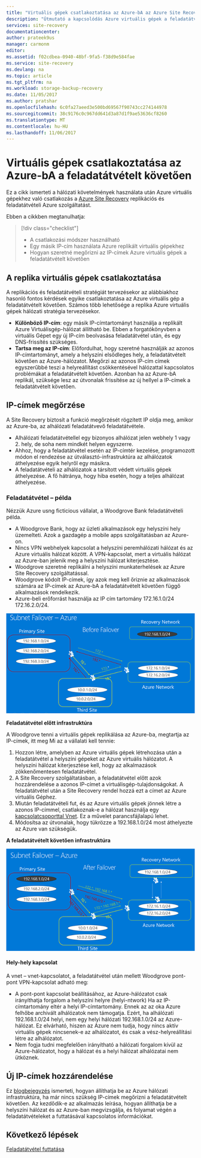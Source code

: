 ```yaml
---
title: "Virtuális gépek csatlakoztatása az Azure-bA az Azure Site Recovery a feladatátvételt követően |} Microsoft Docs"
description: "Útmutató a kapcsolódás Azure virtuális gépek a feladatátvételt követően az Azure Site Recovery helyszíni hálózat"
services: site-recovery
documentationcenter: 
author: prateek9us
manager: carmonm
editor: 
ms.assetid: f02cdbea-0940-48bf-9fa5-f38d9e584fae
ms.service: site-recovery
ms.devlang: na
ms.topic: article
ms.tgt_pltfrm: na
ms.workload: storage-backup-recovery
ms.date: 11/05/2017
ms.author: pratshar
ms.openlocfilehash: 6c0fa27aeed3e500bd69567f90743cc274144978
ms.sourcegitcommit: 38c9176c0c967dd641d3a87d1f9ae53636cf8260
ms.translationtype: MT
ms.contentlocale: hu-HU
ms.lasthandoff: 11/06/2017
---
```

# <a name="connecting-to-vms-after-failover-to-azure"></a>Virtuális gépek csatlakoztatása az Azure-bA a feladatátvételt követően

Ez a cikk ismerteti a hálózati követelmények használata után Azure virtuális gépekhez való csatlakozás a [Azure Site Recovery](site-recovery-overview.md) replikációs és feladatátvételi Azure szolgáltatást.

Ebben a cikkben megtanulhatja:

> [!div class="checklist"]
> * A csatlakozási módszer használható
> * Egy másik IP-cím használata Azure replikált virtuális gépekhez
> * Hogyan szeretné megőrizni az IP-címek Azure virtuális gépek a feladatátvételt követően

## <a name="connecting-to-replica-vms"></a>A replika virtuális gépek csatlakoztatása

A replikációs és feladatátvételi stratégiát tervezésekor az alábbiakhoz hasonló fontos kérdések egyike csatlakoztatása az Azure virtuális gép a feladatátvételt követően. Számos több lehetősége a replika Azure virtuális gépek hálózati stratégia tervezésekor.

- **Különböző IP-cím**: egy másik IP-címtartományt használja a replikált Azure Virtuálisgép-hálózat állítható be. Ebben a forgatókönyvben a virtuális Gépet egy új IP-cím beolvasása feladatátvétel után, és egy DNS-frissítés szükséges.
- **Tartsa meg az IP-cím**: Előfordulhat, hogy szeretné használják az azonos IP-címtartományt, amely a helyszíni elsődleges hely, a feladatátvételt követően az Azure-hálózatot. Megőrzi az azonos IP-cím címek egyszerűbbé teszi a helyreállítást csökkentésével hálózattal kapcsolatos problémákat a feladatátvételt követően. Azonban ha az Azure-bA replikál, szüksége lesz az útvonalak frissítése az új hellyel a IP-címek a feladatátvételt követően. 

## <a name="retaining-ip-addresses"></a>IP-címek megőrzése

A Site Recovery biztosít a funkció megőrzését rögzített IP oldja meg, amikor az Azure-ba, az alhálózati feladatátvevő feladatátvétele.

- Alhálózati feladatátvétellel egy bizonyos alhálózat jelen webhely 1 vagy 2. hely, de soha nem mindkét helyen egyszerre.
- Ahhoz, hogy a feladatátvétel esetén az IP-címtér kezelése, programozott módon el rendezése az útválasztó-infrastruktúra az alhálózatok áthelyezése egyik helyről egy másikra.
- A feladatátvételi az alhálózatok a társított védett virtuális gépek áthelyezése. A fő hátránya, hogy hiba esetén, hogy a teljes alhálózat áthelyezése.


### <a name="failover-example"></a>Feladatátvétel – példa

Nézzük Azure usng ficticious vállalat, a Woodgrove Bank feladatátvételi példa.

- A Woodgrove Bank, hogy az üzleti alkalmazások egy helyszíni hely üzemelteti. Azok a gazdagép a mobile apps szolgáltatásban az Azure-on.
- Nincs VPN webhelyek kapcsolat a helyszíni peremhálózati hálózat és az Azure virtuális hálózat között. A VPN-kapcsolat, mert a virtuális hálózat az Azure-ban jelenik meg a helyszíni hálózat kiterjesztése.
- Woodgrove szeretné replikálni a helyszíni munkaterhelések az Azure Site Recovery szolgáltatással.
 - Woodgrove kódolt IP-címek, így azok meg kell őriznie az alkalmazások számára az IP-címek az Azure-bA a feladatátvételt követően függő alkalmazások rendelkezik.
 - Azure-beli erőforrást használja az IP cím tartomány 172.16.1.0/24 172.16.2.0/24.

![Alhálózati feladatátvétel előtt](./media/site-recovery-network-design/network-design7.png)

**Feladatátvétel előtt infrastruktúra**


A Woodgrove tenni a virtuális gépek replikálása az Azure-ba, megtartja az IP-címek, itt meg Mi az a vállalati kell tennie:


1. Hozzon létre, amelyben az Azure virtuális gépek létrehozása után a feladatátvétel a helyszíni gépeket az Azure virtuális hálózatot. A helyszíni hálózat kiterjesztése kell, hogy az alkalmazások zökkenőmentesen feladatátvétel.
2. A Site Recovery szolgáltatásban, a feladatátvétel előtt azok hozzárendelése a azonos IP-címet a virtuálisgép-tulajdonságokat. A feladatátvétel után a Site Recovery rendel hozzá ezt a címet az Azure virtuális Géphez.
3. Miután feladatátvételi fut, és az Azure virtuális gépek jönnek létre a azonos IP-címmel, csatlakoznak-e a hálózat használja egy [kapcsolatcsoporttal Vnet](../vpn-gateway/virtual-networks-configure-vnet-to-vnet-connection.md). Ez a művelet parancsfájlalapú lehet.
4. Módosítsa az útvonalak, hogy tükrözze a 192.168.1.0/24 most áthelyezte az Azure van szükségük.


**A feladatátvételt követően infrastruktúra**

![Alhálózati feladatátvételt követően](./media/site-recovery-network-design/network-design9.png)

#### <a name="site-to-site-connection"></a>Hely-hely kapcsolat

A vnet – vnet-kapcsolatot, a feladatátvétel után mellett Woodgrove pont-pont VPN-kapcsolat adható meg:
- A pont-pont kapcsolat beállításához, az Azure-hálózatot csak irányíthatja forgalom a helyszíni helyre (helyi-ntwork) Ha az IP-címtartomány eltér a helyi IP-címtartomány. Ennek az az oka Azure felhőbe archivált alhálózatok nem támogatja. Ezért, ha alhálózati 192.168.1.0/24 helyi, nem egy helyi hálózati 192.168.1.0/24 az Azure-hálózat. Ez elvárható, hiszen az Azure nem tudja, hogy nincs aktív virtuális gépek nincsenek-e az alhálózatot, és csak a vész-helyreállítási létre az alhálózatot.
- Nem fogja tudni megfelelően irányítható a hálózati forgalom kívül az Azure-hálózatot, hogy a hálózat és a helyi hálózat alhálózatai nem ütköznek.




## <a name="assigning-new-ip-addresses"></a>Új IP-címek hozzárendelése

Ez [blogbejegyzés](http://azure.microsoft.com/blog/2014/09/04/networking-infrastructure-setup-for-microsoft-azure-as-a-disaster-recovery-site/) ismerteti, hogyan állíthatja be az Azure hálózati infrastruktúra, ha már nincs szükség IP-címek megőrizni a feladatátvételt követően. Az kezdődik-e az alkalmazás leírása, hogyan állíthatja be a helyszíni hálózat és az Azure-ban megvizsgálja, és folyamat végén a feladatátvételeket a futtatásával kapcsolatos információkat. 

## <a name="next-steps"></a>Következő lépések
[Feladatátvétel futtatása](site-recovery-failover.md)




